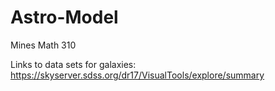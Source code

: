 # Astro-Model
Mines Math 310

Links to data sets for galaxies:
https://skyserver.sdss.org/dr17/VisualTools/explore/summary
